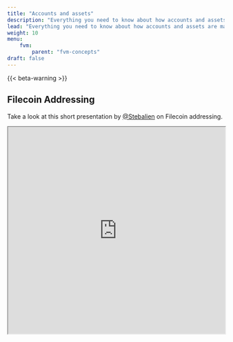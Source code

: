 ```yaml
---
title: "Accounts and assets"
description: "Everything you need to know about how accounts and assets are managed within the FVM. A lot of this information is idential to how accounts and assets are managed within the Filecoin network as a whole, however there are some nuances."
lead: "Everything you need to know about how accounts and assets are managed within the FVM. A lot of this information is idential to how accounts and assets are managed within the Filecoin network as a whole, however there are some nuances."
weight: 10
menu:
    fvm:
        parent: "fvm-concepts"
draft: false
---
```


{{< beta-warning >}}

## Filecoin Addressing

Take a look at this short presentation by [@Stebalien](https://github.com/Stebalien) on Filecoin addressing.

<iframe src="https://drive.google.com/file/d/17ngqxflu9B-gBqVl--5KqVhXsTLhkWtJ/preview" width="100%" height="480" allow="autoplay"></iframe>

<!-- - How do I get FIL to test? Is there a faucet? -->
<!-- - Can I use Metamask? -->
<!-- - Do I need Filsnap? -->
<!-- - What is an F0 / F1 / F2 / F3 / F4 address? -->
<!-- - Do I need ETH to use FEVM? -->
<!-- - How do I get FIL -->
<!-- - What do addresses look like -->
